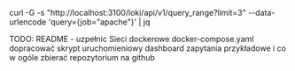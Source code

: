 curl -G -s "http://localhost:3100/loki/api/v1/query_range?limit=3" --data-urlencode 'query={job="apache"}' | jq

TODO:
README - uzpełnic
Sieci dockerowe 
docker-compose.yaml
dopracować skrypt uruchomieniowy
dashboard
zapytania przykładowe i co w ogóle zbierać
repozytorium na github

